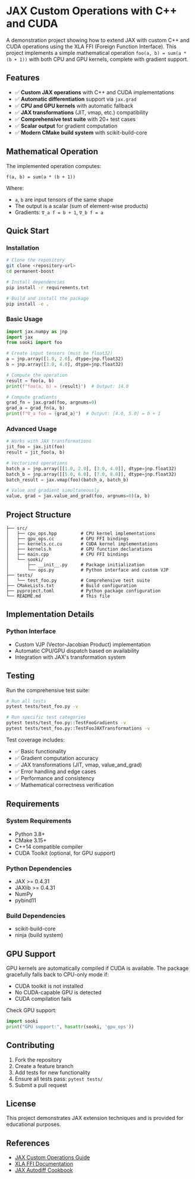 # JAX Custom Operations with C++ and CUDA

A demonstration project showing how to extend JAX with custom C++ and CUDA operations using the XLA FFI (Foreign Function Interface). This project implements a simple mathematical operation `foo(a, b) = sum(a * (b + 1))` with both CPU and GPU kernels, complete with gradient support.

## Features

- ✅ **Custom JAX operations** with C++ and CUDA implementations
- ✅ **Automatic differentiation** support via `jax.grad`
- ✅ **CPU and GPU kernels** with automatic fallback
- ✅ **JAX transformations** (JIT, vmap, etc.) compatibility
- ✅ **Comprehensive test suite** with 20+ test cases
- ✅ **Scalar output** for gradient computation
- ✅ **Modern CMake build system** with scikit-build-core

## Mathematical Operation

The implemented operation computes:

```
f(a, b) = sum(a * (b + 1))
```

Where:

- `a`, `b` are input tensors of the same shape
- The output is a scalar (sum of element-wise products)
- Gradients: `∇_a f = b + 1`, `∇_b f = a`

## Quick Start

### Installation

```bash
# Clone the repository
git clone <repository-url>
cd permanent-boost

# Install dependencies
pip install -r requirements.txt

# Build and install the package
pip install -e .
```

### Basic Usage

```python
import jax.numpy as jnp
import jax
from sooki import foo

# Create input tensors (must be float32)
a = jnp.array([1.0, 2.0], dtype=jnp.float32)
b = jnp.array([3.0, 4.0], dtype=jnp.float32)

# Compute the operation
result = foo(a, b)
print(f"foo(a, b) = {result}")  # Output: 14.0

# Compute gradients
grad_fn = jax.grad(foo, argnums=0)
grad_a = grad_fn(a, b)
print(f"∇_a foo = {grad_a}")  # Output: [4.0, 5.0] = b + 1
```

### Advanced Usage

```python
# Works with JAX transformations
jit_foo = jax.jit(foo)
result = jit_foo(a, b)

# Vectorized operations
batch_a = jnp.array([[1.0, 2.0], [3.0, 4.0]], dtype=jnp.float32)
batch_b = jnp.array([[5.0, 6.0], [7.0, 8.0]], dtype=jnp.float32)
batch_result = jax.vmap(foo)(batch_a, batch_b)

# Value and gradient simultaneously
value, grad = jax.value_and_grad(foo, argnums=0)(a, b)
```

## Project Structure

```
├── src/
│   ├── cpu_ops.hpp         # CPU kernel implementations
│   ├── gpu_ops.cc          # GPU FFI bindings
│   ├── kernels.cc.cu       # CUDA kernel implementations
│   ├── kernels.h           # GPU function declarations
│   ├── main.cpp            # CPU FFI bindings
│   └── sooki/
│       ├── __init__.py     # Package initialization
│       └── ops.py          # Python interface and custom VJP
├── tests/
│   └── test_foo.py         # Comprehensive test suite
├── CMakeLists.txt          # Build configuration
├── pyproject.toml          # Python package configuration
└── README.md               # This file
```

## Implementation Details

### Python Interface

- Custom VJP (Vector-Jacobian Product) implementation
- Automatic CPU/GPU dispatch based on availability
- Integration with JAX's transformation system

## Testing

Run the comprehensive test suite:

```bash
# Run all tests
pytest tests/test_foo.py -v

# Run specific test categories
pytest tests/test_foo.py::TestFooGradients -v
pytest tests/test_foo.py::TestFooJAXTransformations -v
```

Test coverage includes:

- ✅ Basic functionality
- ✅ Gradient computation accuracy
- ✅ JAX transformations (JIT, vmap, value_and_grad)
- ✅ Error handling and edge cases
- ✅ Performance and consistency
- ✅ Mathematical correctness verification

## Requirements

### System Requirements

- Python 3.8+
- CMake 3.15+
- C++14 compatible compiler
- CUDA Toolkit (optional, for GPU support)

### Python Dependencies

- JAX >= 0.4.31
- JAXlib >= 0.4.31
- NumPy
- pybind11

### Build Dependencies

- scikit-build-core
- ninja (build system)

## GPU Support

GPU kernels are automatically compiled if CUDA is available. The package gracefully falls back to CPU-only mode if:

- CUDA toolkit is not installed
- No CUDA-capable GPU is detected
- CUDA compilation fails

Check GPU support:

```python
import sooki
print("GPU support:", hasattr(sooki, 'gpu_ops'))
```

## Contributing

1. Fork the repository
2. Create a feature branch
3. Add tests for new functionality
4. Ensure all tests pass: `pytest tests/`
5. Submit a pull request

## License

This project demonstrates JAX extension techniques and is provided for educational purposes.

## References

- [JAX Custom Operations Guide](https://jax.readthedocs.io/en/latest/Custom_Operation_for_GPUs.html)
- [XLA FFI Documentation](https://github.com/google/jax/tree/main/jaxlib/xla_extension)
- [JAX Autodiff Cookbook](https://jax.readthedocs.io/en/latest/notebooks/autodiff_cookbook.html)
